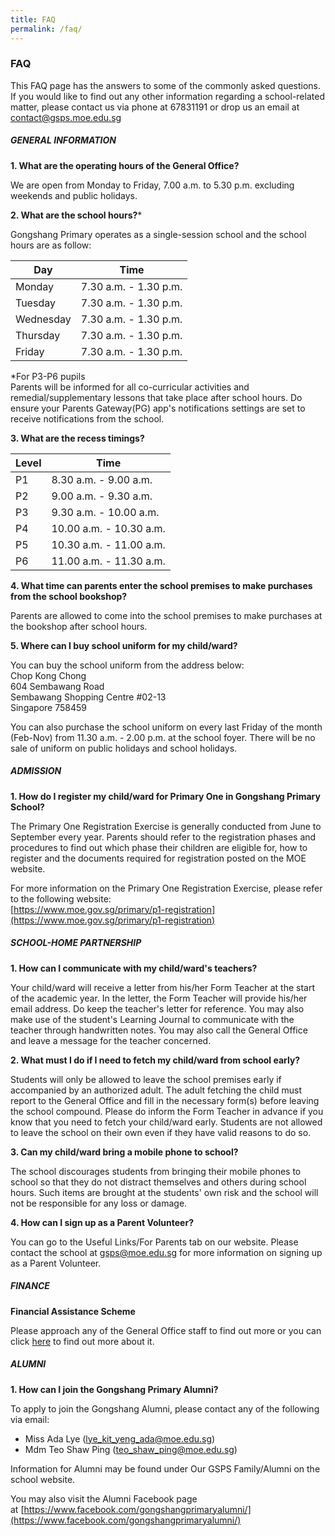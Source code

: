 ```yaml
---
title: FAQ
permalink: /faq/
---
```

### **FAQ**

This FAQ page has the answers to some of the commonly asked questions. If you would like to find out any other information regarding a school-related matter, please contact us via phone at 67831191 or drop us an email at [contact@gsps.moe.edu.sg](mailto:contact@gsps.moe.edu.sg)

#####  **GENERAL INFORMATION**

**1. What are the operating hours of the General Office?**

We are open from Monday to Friday, 7.00 a.m. to 5.30 p.m. excluding weekends and public holidays.

**2. What are the school hours?*** 

Gongshang Primary operates as a single-session school and the school hours are as follow:

|Day | Time|
|---|---|
| Monday | 7.30 a.m. - 1.30 p.m.  |
|  Tuesday | 7.30 a.m. - 1.30 p.m. |
|  Wednesday | 7.30 a.m. - 1.30 p.m. 
| Thursday | 7.30 a.m. - 1.30 p.m.  |
|  Friday | 7.30 a.m. - 1.30 p.m.  |

*For P3-P6 pupils<br>
Parents will be informed for all co-curricular activities and remedial/supplementary lessons that take place after school hours. Do ensure your Parents Gateway(PG) app's notifications settings are set to receive notifications from the school. 

**3. What are the recess timings?**

| Level | Time | 
| -------- | -------- | 
| P1    | 8.30 a.m. - 9.00 a.m.     | 
| P2     | 9.00 a.m. - 9.30 a.m.     | 
| P3     | 9.30 a.m. - 10.00 a.m.     | 
| P4     | 10.00 a.m. - 10.30 a.m.     | 
| P5    | 10.30 a.m. - 11.00 a.m.     | 
| P6    | 11.00 a.m. - 11.30 a.m.     | 


**4. What time can parents enter the school premises to make purchases from the school bookshop?**

Parents are allowed to come into the school premises to make purchases at the bookshop after school hours. 

**5. Where can I buy school uniform for my child/ward?**

You can buy the school uniform from the address below:<br>
Chop Kong Chong<br>
604 Sembawang Road<br>
Sembawang Shopping Centre #02-13<br>
Singapore 758459

You can also purchase the school uniform on every last Friday of the month (Feb-Nov) from 11.30 a.m. - 2.00 p.m. at the school foyer. There will be no sale of uniform on public holidays and school holidays.

##### **ADMISSION**

**1. How do I register my child/ward for Primary One in Gongshang Primary School?**

The Primary One Registration Exercise is generally conducted from June to September every year. Parents should refer to the registration phases and procedures to find out which phase their children are eligible for, how to register and the documents required for registration posted on the MOE website.

For more information on the Primary One Registration Exercise, please refer to the following website:  
[https://www.moe.gov.sg/primary/p1-registration](https://www.moe.gov.sg/primary/p1-registration)

##### **SCHOOL-HOME PARTNERSHIP**

**1. How can I communicate with my child/ward's teachers?**

Your child/ward will receive a letter from his/her Form Teacher at the start of the academic year. In the letter, the Form Teacher will provide his/her email address. Do keep the teacher's letter for reference. You may also make use of the student's Learning Journal to communicate with the teacher through handwritten notes. You may also call the General Office and leave a message for the teacher concerned.

**2. What must I do if I need to fetch my child/ward from school early?**

 Students will only be allowed to leave the school premises early if accompanied by an authorized adult. The adult fetching the child must report to the General Office and fill in the necessary form(s) before leaving the school compound. Please do inform the Form Teacher in advance if you know that you need to fetch your child/ward early. Students are not allowed to leave the school on their own even if they have valid reasons to do so.

**3. Can my child/ward bring a mobile phone to school?**

The school discourages students from bringing their mobile phones to school so that they do not distract themselves and others during school hours. Such items are brought at the students' own risk and the school will not be responsible for any loss or damage. 

**4. How can I sign up as a Parent Volunteer?**

You can go to the Useful Links/For Parents tab on our website. Please contact the school at gsps@moe.edu.sg for more information on signing up as a Parent Volunteer.

##### **FINANCE**

**Financial Assistance Scheme**

Please approach any of the General Office staff to find out more or you can click [here](https://www.moe.gov.sg/financial-matters/financial-assistance) to find out more about it.

##### **ALUMNI**

**1. How can I join the Gongshang Primary Alumni?**

To apply to join the Gongshang Alumni, please contact any of the following via email:
*   Miss Ada Lye ([lye\_kit\_yeng\_ada@moe.edu.sg](mailto:lye\_kit\_yeng\_ada@moe.edu.sg))
*   Mdm Teo Shaw Ping ([teo\_shaw\_ping@moe.edu.sg](mailto:teo\_shaw\_ping@moe.edu.sg))


Information for Alumni may be found under Our GSPS Family/Alumni on the school website.

You may also visit the Alumni Facebook page at&nbsp;[https://www.facebook.com/gongshangprimaryalumni/](https://www.facebook.com/gongshangprimaryalumni/)